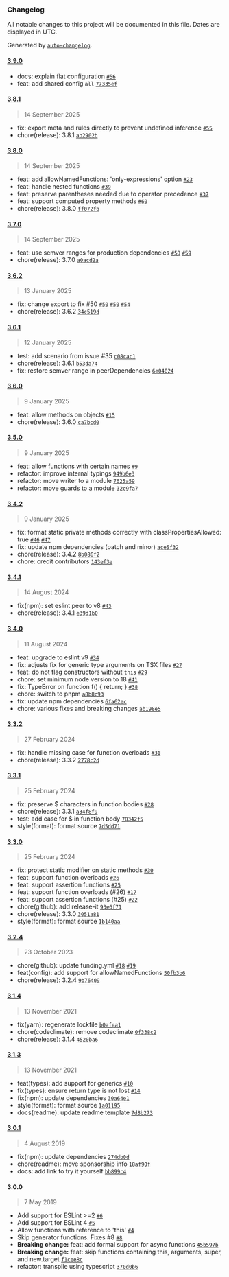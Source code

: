 ### Changelog

All notable changes to this project will be documented in this file. Dates are displayed in UTC.

Generated by [`auto-changelog`](https://github.com/CookPete/auto-changelog).

#### [3.9.0](https://github.com/JamieMason/eslint-plugin-prefer-arrow-functions/compare/3.8.1...3.9.0)

- docs: explain flat configuration [`#56`](https://github.com/JamieMason/eslint-plugin-prefer-arrow-functions/issues/56)
- feat: add shared config `all` [`77335ef`](https://github.com/JamieMason/eslint-plugin-prefer-arrow-functions/commit/77335efdb420456427aba67aba8599076c83ab57)

#### [3.8.1](https://github.com/JamieMason/eslint-plugin-prefer-arrow-functions/compare/3.8.0...3.8.1)

> 14 September 2025

- fix: export meta and rules directly to prevent undefined inference [`#55`](https://github.com/JamieMason/eslint-plugin-prefer-arrow-functions/issues/55)
- chore(release): 3.8.1 [`ab2902b`](https://github.com/JamieMason/eslint-plugin-prefer-arrow-functions/commit/ab2902b53f46acc81af28243703b96f9c71883e8)

#### [3.8.0](https://github.com/JamieMason/eslint-plugin-prefer-arrow-functions/compare/3.7.0...3.8.0)

> 14 September 2025

- feat: add allowNamedFunctions: 'only-expressions' option [`#23`](https://github.com/JamieMason/eslint-plugin-prefer-arrow-functions/issues/23)
- feat: handle nested functions [`#39`](https://github.com/JamieMason/eslint-plugin-prefer-arrow-functions/issues/39)
- feat: preserve parentheses needed due to operator precedence [`#37`](https://github.com/JamieMason/eslint-plugin-prefer-arrow-functions/issues/37)
- feat: support computed property methods [`#60`](https://github.com/JamieMason/eslint-plugin-prefer-arrow-functions/issues/60)
- chore(release): 3.8.0 [`ff072fb`](https://github.com/JamieMason/eslint-plugin-prefer-arrow-functions/commit/ff072fb9d75eade06d8af7db3647243891895bed)

#### [3.7.0](https://github.com/JamieMason/eslint-plugin-prefer-arrow-functions/compare/3.6.2...3.7.0)

> 14 September 2025

- feat: use semver ranges for production dependencies [`#58`](https://github.com/JamieMason/eslint-plugin-prefer-arrow-functions/issues/58) [`#59`](https://github.com/JamieMason/eslint-plugin-prefer-arrow-functions/issues/59)
- chore(release): 3.7.0 [`a0acd2a`](https://github.com/JamieMason/eslint-plugin-prefer-arrow-functions/commit/a0acd2a25f037ca74671746ed1abb5eaf70f0112)

#### [3.6.2](https://github.com/JamieMason/eslint-plugin-prefer-arrow-functions/compare/3.6.1...3.6.2)

> 13 January 2025

- fix: change export to fix #50 [`#50`](https://github.com/JamieMason/eslint-plugin-prefer-arrow-functions/issues/50) [`#50`](https://github.com/JamieMason/eslint-plugin-prefer-arrow-functions/issues/50) [`#54`](https://github.com/JamieMason/eslint-plugin-prefer-arrow-functions/issues/54)
- chore(release): 3.6.2 [`34c519d`](https://github.com/JamieMason/eslint-plugin-prefer-arrow-functions/commit/34c519d4dcde5a3ea14c5530182bef52f34e526f)

#### [3.6.1](https://github.com/JamieMason/eslint-plugin-prefer-arrow-functions/compare/3.6.0...3.6.1)

> 12 January 2025

- test: add scenario from issue #35 [`c08cac1`](https://github.com/JamieMason/eslint-plugin-prefer-arrow-functions/commit/c08cac1284769b89118ff4aa121393bda2d04a09)
- chore(release): 3.6.1 [`b53da74`](https://github.com/JamieMason/eslint-plugin-prefer-arrow-functions/commit/b53da7478ca04ad14148a019f0a1ad0fda3e8f9d)
- fix: restore semver range in peerDependencies [`6e04024`](https://github.com/JamieMason/eslint-plugin-prefer-arrow-functions/commit/6e04024efdc2a9385a2c8ddd7572173c283f6635)

#### [3.6.0](https://github.com/JamieMason/eslint-plugin-prefer-arrow-functions/compare/3.5.0...3.6.0)

> 9 January 2025

- feat: allow methods on objects [`#15`](https://github.com/JamieMason/eslint-plugin-prefer-arrow-functions/issues/15)
- chore(release): 3.6.0 [`ca7bcd0`](https://github.com/JamieMason/eslint-plugin-prefer-arrow-functions/commit/ca7bcd0537848f22816c854ebd01c4890f8bf6f7)

#### [3.5.0](https://github.com/JamieMason/eslint-plugin-prefer-arrow-functions/compare/3.4.2...3.5.0)

> 9 January 2025

- feat: allow functions with certain names [`#9`](https://github.com/JamieMason/eslint-plugin-prefer-arrow-functions/issues/9)
- refactor: improve internal typings [`949b6e3`](https://github.com/JamieMason/eslint-plugin-prefer-arrow-functions/commit/949b6e384b8fe3d9bc18668bd52857e27e5b935b)
- refactor: move writer to a module [`7625a59`](https://github.com/JamieMason/eslint-plugin-prefer-arrow-functions/commit/7625a593a51d45d95c2764dfd73db106f4f01c2c)
- refactor: move guards to a module [`32c9fa7`](https://github.com/JamieMason/eslint-plugin-prefer-arrow-functions/commit/32c9fa70b5b9ac2157a68ed5ed1c6da0104fd159)

#### [3.4.2](https://github.com/JamieMason/eslint-plugin-prefer-arrow-functions/compare/3.4.1...3.4.2)

> 9 January 2025

- fix: format static private methods correctly with classPropertiesAllowed: true [`#46`](https://github.com/JamieMason/eslint-plugin-prefer-arrow-functions/issues/46) [`#47`](https://github.com/JamieMason/eslint-plugin-prefer-arrow-functions/issues/47)
- fix: update npm dependencies (patch and minor) [`ace5f32`](https://github.com/JamieMason/eslint-plugin-prefer-arrow-functions/commit/ace5f327bf273b7b42211d9d5b056d4041f6d08e)
- chore(release): 3.4.2 [`8b086f2`](https://github.com/JamieMason/eslint-plugin-prefer-arrow-functions/commit/8b086f2596a895d3111480ee345ee5e81295bf8c)
- chore: credit contributors [`143ef3e`](https://github.com/JamieMason/eslint-plugin-prefer-arrow-functions/commit/143ef3ee3ed844113844a3e642e80d9f8be2c167)

#### [3.4.1](https://github.com/JamieMason/eslint-plugin-prefer-arrow-functions/compare/3.4.0...3.4.1)

> 14 August 2024

- fix(npm): set eslint peer to v8 [`#43`](https://github.com/JamieMason/eslint-plugin-prefer-arrow-functions/issues/43)
- chore(release): 3.4.1 [`e39d1b0`](https://github.com/JamieMason/eslint-plugin-prefer-arrow-functions/commit/e39d1b02775f0ac390d21863306dbfd505197c26)

#### [3.4.0](https://github.com/JamieMason/eslint-plugin-prefer-arrow-functions/compare/3.3.2...3.4.0)

> 11 August 2024

- feat: upgrade to eslint v9 [`#34`](https://github.com/JamieMason/eslint-plugin-prefer-arrow-functions/issues/34)
- fix: adjusts fix for generic type arguments on TSX files [`#27`](https://github.com/JamieMason/eslint-plugin-prefer-arrow-functions/issues/27)
- feat: do not flag constructors without `this` [`#29`](https://github.com/JamieMason/eslint-plugin-prefer-arrow-functions/issues/29)
- chore: set minimum node version to 18 [`#41`](https://github.com/JamieMason/eslint-plugin-prefer-arrow-functions/issues/41)
- fix: TypeError on function f() { return; } [`#38`](https://github.com/JamieMason/eslint-plugin-prefer-arrow-functions/issues/38)
- chore: switch to pnpm [`a8b8c93`](https://github.com/JamieMason/eslint-plugin-prefer-arrow-functions/commit/a8b8c939649d8310b17d104d51fa4b4f73c1235e)
- fix: update npm dependencies [`6fa62ec`](https://github.com/JamieMason/eslint-plugin-prefer-arrow-functions/commit/6fa62ec02d27bfdacabdb75dd06b203d4802753a)
- chore: various fixes and breaking changes [`ab198e5`](https://github.com/JamieMason/eslint-plugin-prefer-arrow-functions/commit/ab198e53b553669a23eeea9f1f14d8e86c603e4a)

#### [3.3.2](https://github.com/JamieMason/eslint-plugin-prefer-arrow-functions/compare/3.3.1...3.3.2)

> 27 February 2024

- fix: handle missing case for function overloads [`#31`](https://github.com/JamieMason/eslint-plugin-prefer-arrow-functions/pull/31)
- chore(release): 3.3.2 [`2778c2d`](https://github.com/JamieMason/eslint-plugin-prefer-arrow-functions/commit/2778c2d289c9e0db6d42dafd26e761c50d306a15)

#### [3.3.1](https://github.com/JamieMason/eslint-plugin-prefer-arrow-functions/compare/3.3.0...3.3.1)

> 25 February 2024

- fix: preserve $ characters in function bodies [`#28`](https://github.com/JamieMason/eslint-plugin-prefer-arrow-functions/issues/28)
- chore(release): 3.3.1 [`a34f8f9`](https://github.com/JamieMason/eslint-plugin-prefer-arrow-functions/commit/a34f8f9f53ce9a3c09603c80968cefdb9ae9b060)
- test: add case for $ in function body [`78342f5`](https://github.com/JamieMason/eslint-plugin-prefer-arrow-functions/commit/78342f545702efb0f6c3629f74d36ca7ba65ca36)
- style(format): format source [`7d5dd71`](https://github.com/JamieMason/eslint-plugin-prefer-arrow-functions/commit/7d5dd71ed48602b7f36742bbc612bcc96a103eb7)

#### [3.3.0](https://github.com/JamieMason/eslint-plugin-prefer-arrow-functions/compare/3.2.4...3.3.0)

> 25 February 2024

- fix: protect static modifier on static methods [`#30`](https://github.com/JamieMason/eslint-plugin-prefer-arrow-functions/pull/30)
- feat: support function overloads [`#26`](https://github.com/JamieMason/eslint-plugin-prefer-arrow-functions/pull/26)
- feat: support assertion functions [`#25`](https://github.com/JamieMason/eslint-plugin-prefer-arrow-functions/pull/25)
- feat: support function overloads (#26) [`#17`](https://github.com/JamieMason/eslint-plugin-prefer-arrow-functions/issues/17)
- feat: support assertion functions (#25) [`#22`](https://github.com/JamieMason/eslint-plugin-prefer-arrow-functions/issues/22)
- chore(github): add release-it [`93e6f71`](https://github.com/JamieMason/eslint-plugin-prefer-arrow-functions/commit/93e6f7185a2161e864f40659c23b12761ef74de5)
- chore(release): 3.3.0 [`3051a81`](https://github.com/JamieMason/eslint-plugin-prefer-arrow-functions/commit/3051a813ad4e2e093965a2c343ca14df001fe6af)
- style(format): format source [`1b140aa`](https://github.com/JamieMason/eslint-plugin-prefer-arrow-functions/commit/1b140aaf6408ed2d084ceb30ce31705b5e554ea3)

#### [3.2.4](https://github.com/JamieMason/eslint-plugin-prefer-arrow-functions/compare/3.1.4...3.2.4)

> 23 October 2023

- chore(github): update funding.yml [`#18`](https://github.com/JamieMason/eslint-plugin-prefer-arrow-functions/issues/18) [`#19`](https://github.com/JamieMason/eslint-plugin-prefer-arrow-functions/issues/19)
- feat(config): add support for allowNamedFunctions [`50fb3b6`](https://github.com/JamieMason/eslint-plugin-prefer-arrow-functions/commit/50fb3b68d9b2eaf48617404bec8f9ed1b4e6a511)
- chore(release): 3.2.4 [`9b76409`](https://github.com/JamieMason/eslint-plugin-prefer-arrow-functions/commit/9b76409f17deaa5d820c92adbb32cdc462fb3ec4)

#### [3.1.4](https://github.com/JamieMason/eslint-plugin-prefer-arrow-functions/compare/3.1.3...3.1.4)

> 13 November 2021

- fix(yarn): regenerate lockfile [`b0afea1`](https://github.com/JamieMason/eslint-plugin-prefer-arrow-functions/commit/b0afea135a4de55e9c0e3525fc98caa88d81292e)
- chore(codeclimate): remove codeclimate [`0f338c2`](https://github.com/JamieMason/eslint-plugin-prefer-arrow-functions/commit/0f338c275c3cdc1e835b8da9ed78195f35f6521c)
- chore(release): 3.1.4 [`4520ba6`](https://github.com/JamieMason/eslint-plugin-prefer-arrow-functions/commit/4520ba6591a7bc489f5af967f5ffc508d70cb6c7)

#### [3.1.3](https://github.com/JamieMason/eslint-plugin-prefer-arrow-functions/compare/3.0.1...3.1.3)

> 13 November 2021

- feat(types): add support for generics [`#10`](https://github.com/JamieMason/eslint-plugin-prefer-arrow-functions/issues/10)
- fix(types): ensure return type is not lost [`#14`](https://github.com/JamieMason/eslint-plugin-prefer-arrow-functions/issues/14)
- fix(npm): update dependencies [`30a64e1`](https://github.com/JamieMason/eslint-plugin-prefer-arrow-functions/commit/30a64e1cd12c5ae502ff7fdaa83f1515934e0358)
- style(format): format source [`1a01195`](https://github.com/JamieMason/eslint-plugin-prefer-arrow-functions/commit/1a011957ceedb341272c8de28a5439bccb781b7a)
- docs(readme): update readme template [`7d8b273`](https://github.com/JamieMason/eslint-plugin-prefer-arrow-functions/commit/7d8b2735d7247e1e9e8cc9981b3c2805e5dbf8e6)

#### [3.0.1](https://github.com/JamieMason/eslint-plugin-prefer-arrow-functions/compare/3.0.0...3.0.1)

> 4 August 2019

- fix(npm): update dependencies [`274db0d`](https://github.com/JamieMason/eslint-plugin-prefer-arrow-functions/commit/274db0de3fcc4b191942273f78978a6bc9720382)
- chore(readme): move sponsorship info [`18af90f`](https://github.com/JamieMason/eslint-plugin-prefer-arrow-functions/commit/18af90f1694b6a91cb5fad33ca546a0be7e25111)
- docs: add link to try it yourself [`bb899c4`](https://github.com/JamieMason/eslint-plugin-prefer-arrow-functions/commit/bb899c44e744cd3b811c14c1ecd2e7d6121904ad)

#### 3.0.0

> 7 May 2019

- Add support for ESLint &gt;=2 [`#6`](https://github.com/JamieMason/eslint-plugin-prefer-arrow-functions/pull/6)
- Add support for ESLint 4 [`#5`](https://github.com/JamieMason/eslint-plugin-prefer-arrow-functions/pull/5)
- Allow functions with reference to 'this' [`#4`](https://github.com/JamieMason/eslint-plugin-prefer-arrow-functions/pull/4)
- Skip generator functions. Fixes #8 [`#8`](https://github.com/JamieMason/eslint-plugin-prefer-arrow-functions/issues/8)
- **Breaking change:** feat: add formal support for async functions [`45b597b`](https://github.com/JamieMason/eslint-plugin-prefer-arrow-functions/commit/45b597b39af451de96abb74d6b52082da2a7aad1)
- **Breaking change:** feat: skip functions containing this, arguments, super, and new.target [`f1cee8c`](https://github.com/JamieMason/eslint-plugin-prefer-arrow-functions/commit/f1cee8cb91fd60494a49d226cb4d1b0e726b162f)
- refactor: transpile using typescript [`370d0b6`](https://github.com/JamieMason/eslint-plugin-prefer-arrow-functions/commit/370d0b60c749199a02821ffb857fc136cb13a98c)
